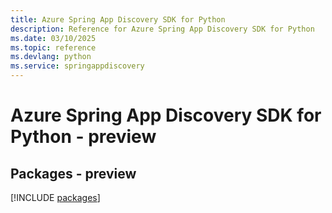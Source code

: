 ```yaml
---
title: Azure Spring App Discovery SDK for Python
description: Reference for Azure Spring App Discovery SDK for Python
ms.date: 03/10/2025
ms.topic: reference
ms.devlang: python
ms.service: springappdiscovery
---
```

# Azure Spring App Discovery SDK for Python - preview
## Packages - preview
[!INCLUDE [packages](spring-app-discovery-index.md)]